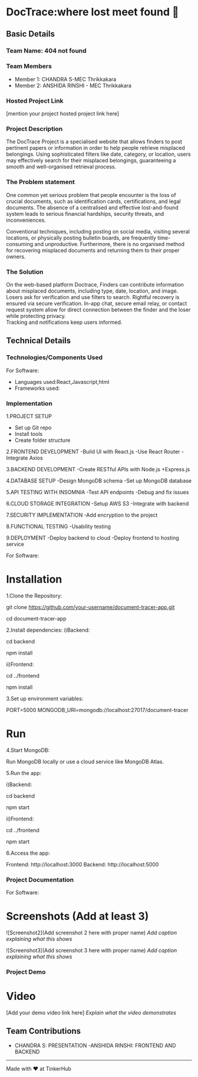 # DocTrace:where lost meet found 🎯


## Basic Details
### Team Name: 404 not found


### Team Members
- Member 1: CHANDRA S-MEC Thrikkakara
- Member 2: ANSHIDA RINSHI - MEC Thrikkakara


### Hosted Project Link
[mention your project hosted project link here]

### Project Description
The  DocTrace  Project is a specialised website that allows finders to post pertinent papers or information in order to help people retrieve misplaced belongings. Using sophisticated filters like date, category, or location, users may effectively search for their misplaced belongings, guaranteeing a smooth and well-organised retrieval process.

### The Problem statement
One common yet serious problem that people encounter is the loss of crucial documents, such as identification cards, certifications, and legal documents. The absence of a centralised and effective lost-and-found system leads to serious financial hardships, security threats, and inconveniences. 

Conventional techniques, including posting on social media, visiting several locations, or physically posting bulletin boards, are frequently time-consuming and unproductive. Furthermore, there is no organised method for recovering misplaced documents and returning them to their proper owners.

### The Solution
On the web-based platform Doctrace,
Finders can contribute information about misplaced documents, including type, date, location, and image. 
Losers ask for verification and use filters to search. Rightful recovery is ensured via secure verification.
In-app chat, secure email relay, or contact request system allow for direct connection between the finder and the loser while protecting privacy.                                 
Tracking and notifications keep users informed.

## Technical Details
### Technologies/Components Used
For Software:
- Languages used:React,Javascript,html
- Frameworks used:
  



### Implementation
1.PROJECT SETUP
- Set up Git repo 
- Install tools  
 - Create folder structure
  
2.FRONTEND DEVELOPMENT
 -Build UI with React.js
 -Use React Router
 -Integrate Axios

3.BACKEND DEVELOPMENT
 -Create RESTful APIs with Node.js +Express.js
 
4.DATABASE SETUP
 -Design MongoDB schema
 -Set up MongoDB database

5.API TESTING WITH INSOMNIA
 -Test API endpoints
 -Debug and fix issues

6.CLOUD STORAGE INTEGRATION
 -Setup AWS S3
 -Integrate with backend

7.SECURITY IMPLEMENTATION
 -Add encryption to the project

8.FUNCTIONAL TESTING 
 -Usability testing

9.DEPLOYMENT
-Deploy backend to cloud
-Deploy frontend to hosting service

For Software:
# Installation
1.Clone the Repository:

git clone https://github.com/your-username/document-tracer-app.git

cd document-tracer-app

2.Install dependencies:
i)Backend:

cd backend

npm install

ii)Frontend:

cd ../frontend

npm install

3.Set up environment variables:

PORT=5000
MONGODB_URI=mongodb://localhost:27017/document-tracer




# Run
4.Start MongoDB:

Run MongoDB locally or use a cloud service like MongoDB Atlas.

5.Run the app:

i)Backend:

cd backend


npm start

ii)Frontend:


cd ../frontend

npm start

6.Access the app:

Frontend: http://localhost:3000
Backend: http://localhost:5000



### Project Documentation
For Software:

# Screenshots (Add at least 3)

![Screenshot2](Add screenshot 2 here with proper name)
*Add caption explaining what this shows*

![Screenshot3](Add screenshot 3 here with proper name)
*Add caption explaining what this shows*




### Project Demo
# Video
[Add your demo video link here]
*Explain what the video demonstrates*



## Team Contributions
- CHANDRA S: PRESENTATION
-ANSHIDA RINSHI: FRONTEND AND BACKEND

---
Made with ❤️ at TinkerHub
